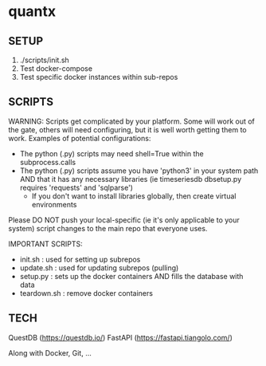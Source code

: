 # quantx

## SETUP

1. ./scripts/init.sh 
2. Test docker-compose
3. Test specific docker instances within sub-repos 

## SCRIPTS

WARNING: Scripts get complicated by your platform. Some will work out of the gate, others will need configuring, but it is well worth getting them to work. Examples of potential configurations:
- The python (.py) scripts may need shell=True within the subprocess.calls
- The python (.py) scripts assume you have 'python3' in your system path AND that it has any necessary libraries (ie timeseriesdb dbsetup.py requires 'requests' and 'sqlparse')
    - If you don't want to install libraries globally, then create virtual environments


Please DO NOT push your local-specific (ie it's only applicable to your system) script changes to the main repo that everyone uses.

IMPORTANT SCRIPTS: 
- init.sh : used for setting up subrepos
- update.sh : used for updating subrepos (pulling)
- setup.py : sets up the docker containers AND fills the database with data 
- teardown.sh : remove docker containers 

## TECH 
QuestDB (https://questdb.io/)
FastAPI (https://fastapi.tiangolo.com/)

Along with Docker, Git, ...